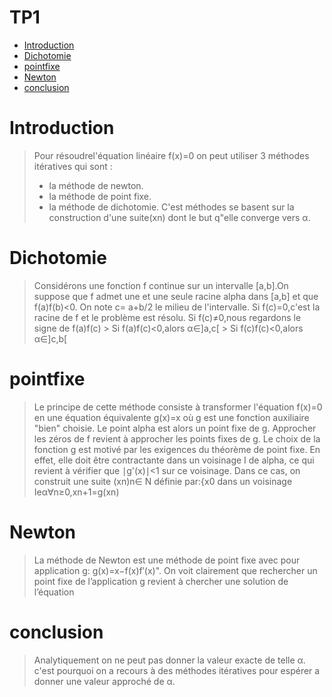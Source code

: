 # TP1
<!-- START doctoc generated TOC please keep comment here to allow auto update -->
<!-- DON'T EDIT THIS SECTION, INSTEAD RE-RUN doctoc TO UPDATE -->
- [Introduction](#introduction)
 - [Dichotomie](#Dichotomie)
 - [pointfixe](#pointfixe)
 - [Newton](#Newton)
 - [conclusion](#conclusion)
  # Introduction
  > Pour résoudrel'équation linéaire f(x)=0 on peut utiliser 3 méthodes itératives qui sont :
  > - la méthode de newton.
  > - la méthode de point fixe.
  > - la méthode de dichotomie.
  > C'est méthodes se basent sur la construction d'une suite(xn) dont le but q"elle converge vers α.
  # Dichotomie
 > Considérons une fonction f continue sur un intervalle [a,b].On suppose que f admet une et une seule racine alpha dans [a,b]
 > et que f(a)f(b)<0. On note
 > c= a+b/2 le milieu de l'intervalle.
 > Si f(c)=0,c'est la racine de f et le problème est résolu.
 > Si f(c)≠0,nous regardons le signe de f(a)f(c)
      > Si f(a)f(c)<0,alors α∈]a,c[
      > Si f(c)f(c)<0,alors α∈]c,b[
# pointfixe
> Le principe de cette méthode consiste à transformer l'équation 
> f(x)=0 en une équation équivalente g(x)=x où g est une fonction auxiliaire "bien" choisie. Le point alpha est alors un point fixe de g. 
> Approcher les zéros de f revient à approcher les points fixes de g. Le choix de la fonction g est motivé par les exigences du théorème de point fixe.
> En effet, elle doit être contractante dans un voisinage I de alpha, ce qui revient à vérifier que ∣g'(x)∣<1 sur ce voisinage. 
> Dans ce cas, on construit une suite (xn)n∈ N définie par:{x0 dans un voisinage Ieα∀n≥0,xn+1=g(xn)
# Newton
> La méthode de Newton est une méthode de point fixe avec pour application g: g(x)=x−f(x)f′(x)".
> On voit clairement que rechercher un point fixe de l’application g revient à chercher une solution de l’équation
# conclusion
> Analytiquement on ne peut pas donner la valeur exacte de telle α.
> c'est pourquoi on a recours à des méthodes itératives pour espérer a donner une valeur approché de α.
